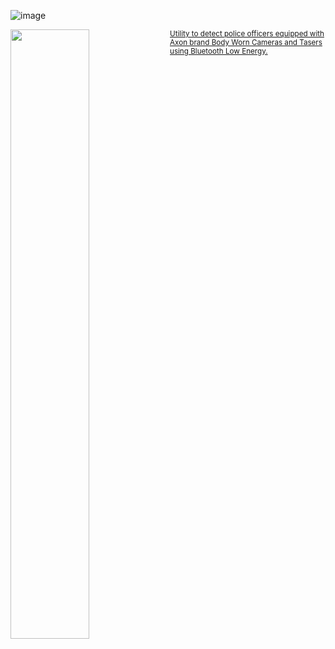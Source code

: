 ![image](https://user-images.githubusercontent.com/57064943/163714778-8598c24a-6ae2-49f6-ba4c-42de94dfa025.png)


<p align="right">


	
</p>
<img align="left" src="https://github.com/PoliceDetector/PoliceDetector/assets/145007532/d1cb1037-6032-45e5-928c-ea322142507b" height="50%" width="50%"/>




      
<p align="left"> 
<sup>
<a href="https://facebook.com/PoliceProximity">
Utility to detect police officers equipped with Axon brand Body Worn Cameras and Tasers using Bluetooth Low Energy.
	</a></sup><br />
	
</p>
